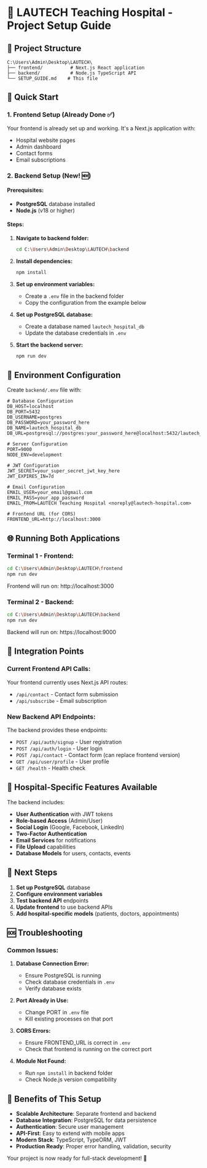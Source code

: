 # 🏥 LAUTECH Teaching Hospital - Project Setup Guide

## 📁 Project Structure

```
C:\Users\Admin\Desktop\LAUTECH\
├── frontend/          # Next.js React application
├── backend/           # Node.js TypeScript API
└── SETUP_GUIDE.md    # This file
```

## 🚀 Quick Start

### 1. Frontend Setup (Already Done ✅)
Your frontend is already set up and working. It's a Next.js application with:
- Hospital website pages
- Admin dashboard
- Contact forms
- Email subscriptions

### 2. Backend Setup (New! 🆕)

#### Prerequisites:
- **PostgreSQL** database installed
- **Node.js** (v18 or higher)

#### Steps:

1. **Navigate to backend folder:**
   ```bash
   cd C:\Users\Admin\Desktop\LAUTECH\backend
   ```

2. **Install dependencies:**
   ```bash
   npm install
   ```

3. **Set up environment variables:**
   - Create a `.env` file in the backend folder
   - Copy the configuration from the example below

4. **Set up PostgreSQL database:**
   - Create a database named `lautech_hospital_db`
   - Update the database credentials in `.env`

5. **Start the backend server:**
   ```bash
   npm run dev
   ```

## 🔧 Environment Configuration

Create `backend/.env` file with:

```env
# Database Configuration
DB_HOST=localhost
DB_PORT=5432
DB_USERNAME=postgres
DB_PASSWORD=your_password_here
DB_NAME=lautech_hospital_db
DB_URL=postgresql://postgres:your_password_here@localhost:5432/lautech_hospital_db

# Server Configuration
PORT=9000
NODE_ENV=development

# JWT Configuration
JWT_SECRET=your_super_secret_jwt_key_here
JWT_EXPIRES_IN=7d

# Email Configuration
EMAIL_USER=your_email@gmail.com
EMAIL_PASS=your_app_password
EMAIL_FROM=LAUTECH Teaching Hospital <noreply@lautech-hospital.com>

# Frontend URL (for CORS)
FRONTEND_URL=http://localhost:3000
```

## 🌐 Running Both Applications

### Terminal 1 - Frontend:
```bash
cd C:\Users\Admin\Desktop\LAUTECH\frontend
npm run dev
```
Frontend will run on: http://localhost:3000

### Terminal 2 - Backend:
```bash
cd C:\Users\Admin\Desktop\LAUTECH\backend
npm run dev
```
Backend will run on: https://localhost:9000

## 🔗 Integration Points

### Current Frontend API Calls:
Your frontend currently uses Next.js API routes:
- `/api/contact` - Contact form submission
- `/api/subscribe` - Email subscription

### New Backend API Endpoints:
The backend provides these endpoints:
- `POST /api/auth/signup` - User registration
- `POST /api/auth/login` - User login
- `POST /api/contact` - Contact form (can replace frontend version)
- `GET /api/user/profile` - User profile
- `GET /health` - Health check

## 🏥 Hospital-Specific Features Available

The backend includes:
- **User Authentication** with JWT tokens
- **Role-based Access** (Admin/User)
- **Social Login** (Google, Facebook, LinkedIn)
- **Two-Factor Authentication**
- **Email Services** for notifications
- **File Upload** capabilities
- **Database Models** for users, contacts, events

## 📝 Next Steps

1. **Set up PostgreSQL** database
2. **Configure environment variables**
3. **Test backend API** endpoints
4. **Update frontend** to use backend APIs
5. **Add hospital-specific models** (patients, doctors, appointments)

## 🆘 Troubleshooting

### Common Issues:

1. **Database Connection Error:**
   - Ensure PostgreSQL is running
   - Check database credentials in `.env`
   - Verify database exists

2. **Port Already in Use:**
   - Change PORT in `.env` file
   - Kill existing processes on that port

3. **CORS Errors:**
   - Ensure FRONTEND_URL is correct in `.env`
   - Check that frontend is running on the correct port

4. **Module Not Found:**
   - Run `npm install` in backend folder
   - Check Node.js version compatibility

## 🎯 Benefits of This Setup

- **Scalable Architecture**: Separate frontend and backend
- **Database Integration**: PostgreSQL for data persistence
- **Authentication**: Secure user management
- **API-First**: Easy to extend with mobile apps
- **Modern Stack**: TypeScript, TypeORM, JWT
- **Production Ready**: Proper error handling, validation, security

Your project is now ready for full-stack development! 🚀
